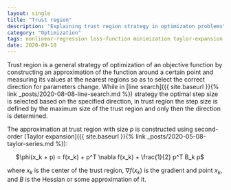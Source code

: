 ```yaml
---
layout: single
title: "Trust region"
description: "Explaining trust region strategy in optimizaton problems"
category: "Optimization"
tags: nonlinear-regression loss-function minimization taylor-expansion
date: 2020-09-10
---
```


Trust region is a general strategy of optimization of an objective function by constructing an approximation of the function around a certain point and measuring its values at the nearest regions so as to select the correct direction for parameters change. While in [line search]({{ site.baseurl }}{% link _posts/2020-08-08-line-search.md %}) strategy the optimal step size is selected based on the specified direction, in trust region the step size is defined by the maximum size of the trust region and only then the direction is determined.

The approximation at trust region with size $p$ is constructed using second-order [Taylor expansion]({{ site.baseurl }}{% link _posts/2020-05-08-taylor-series.md %}):

&nbsp;&nbsp;&nbsp;&nbsp;
$\phi(x_k + p) = f(x_k) + p^T \nabla f(x_k) + \frac{1}{2} p^T B_k p$

where $x_k$ is the center of the trust region, $\nabla f(x_k)$ is the gradient and point $x_k$, and $B$ is the Hessian or some approximation of it.



